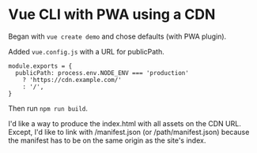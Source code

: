 # Vue CLI with PWA using a CDN

Began with `vue create demo` and chose defaults (with PWA plugin).

Added `vue.config.js` with a URL for publicPath.

```
module.exports = {
  publicPath: process.env.NODE_ENV === 'production'
    ? 'https://cdn.example.com/'
    : '/',
}
```

Then run `npm run build`.

I'd like a way to produce the index.html with all assets on the CDN URL. Except, I'd like to link with /manifest.json (or /path/manifest.json) because the manifest has to be on the same origin as the site's index.
